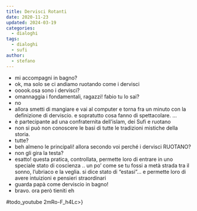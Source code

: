 ```yaml
---
title: Dervisci Rotanti
date: 2020-11-23
updated: 2024-03-19
categories:
  - dialoghi
tags:
  - dialoghi
  - sufi
author:
  - stefano
---
```


- mi accompagni in bagno?
- ok, ma solo se ci andiamo ruotando come i dervisci
- ooook.osa sono i dervisci?
- omannaggia i fondamentali, ragazzi! fabio tu lo sai?
- no
- allora smetti di mangiare e vai al computer e torna fra un minuto con la definizione di derviscio. e sopratutto cosa fanno di spettacolare. 
...
- è partecipante ad una confraternita dell’islam, dei Sufi e ruotano
- non si può non conoscere le basi di tutte le tradizioni mistiche della storia. 
- tutte?
- beh almeno le principali! allora secondo voi perché i dervisci RUOTANO?
- non gli gira la testa?
- esatto! questa pratica, controllata, permette loro di entrare in uno speciale stato di coscienza .. un po’ come se tu fossi a metà strada tra il sonno, l’ubriaco e la veglia. si dice stato di “estasi”... e permette loro di avere intuizioni e pensieri straordinari
- guarda papà come derviscio in bagno!
- bravo. ora però tieniti eh

#todo_youtube 2mRo-F_h4Lc>}
